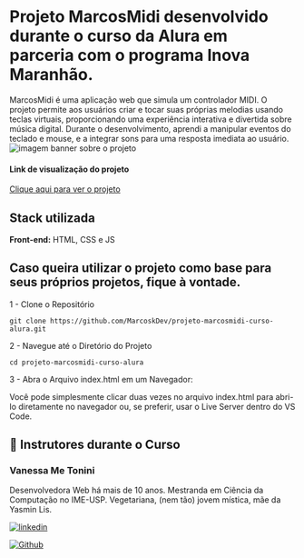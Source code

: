 
# Projeto MarcosMidi desenvolvido durante o curso da Alura em parceria com o programa Inova Maranhão.

MarcosMidi é uma aplicação web que simula um controlador MIDI. O projeto permite aos usuários criar e tocar suas próprias melodias usando teclas virtuais, proporcionando uma experiência interativa e divertida sobre música digital. Durante o desenvolvimento, aprendi a manipular eventos do teclado e mouse, e a integrar sons para uma resposta imediata ao usuário.
<img src="" alt="imagem banner sobre o projeto">

#### Link de visualização do projeto
[Clique aqui para ver o projeto](https://marcoskdev.github.io/projeto-marcosmidi-curso-alura/)
## Stack utilizada

**Front-end:** HTML, CSS e JS

## Caso queira utilizar o projeto como base para seus próprios projetos, fique à vontade.

1 - Clone o Repositório

```
git clone https://github.com/MarcoskDev/projeto-marcosmidi-curso-alura.git
```
2 - Navegue até o Diretório do Projeto
```
cd projeto-marcosmidi-curso-alura
```
3 - Abra o Arquivo index.html em um Navegador:

Você pode simplesmente clicar duas vezes no arquivo index.html para abri-lo diretamente no navegador ou, se preferir, usar o Live Server dentro do VS Code.

## 🔗 Instrutores durante o Curso
### Vanessa Me Tonini
Desenvolvedora Web há mais de 10 anos. Mestranda em Ciência da Computação no IME-USP. Vegetariana, (nem tão) jovem mística, mãe da Yasmin Lis.

[![linkedin](https://img.shields.io/badge/linkedin-0A66C2?style=for-the-badge&logo=linkedin&logoColor=white)](https://www.linkedin.com/in/vanessametonini/)

[![Github](https://img.shields.io/badge/GitHub-100000?style=for-the-badge&logo=github&logoColor=white)](https://github.com/vanessametonini)
